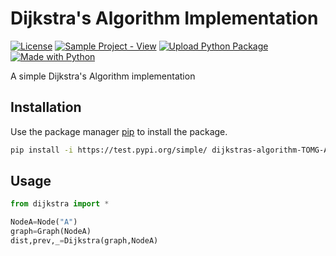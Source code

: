 # Dijkstra's Algorithm Implementation
[![License](https://img.shields.io/badge/License-MIT-blue)](#license)
[![Sample Project - View](https://img.shields.io/badge/Sample_Project-View-informational?logo=github)](https://)
[![Upload Python Package](https://github.com/TOMG-A/DijkstrasAlgorithm/actions/workflows/python-publish.yml/badge.svg)](https://github.com/TOMG-A/DijkstrasAlgorithm/actions/workflows/python-publish.yml)
[![Made with Python](https://img.shields.io/badge/Python->=3.8-blue?logo=python&logoColor=white)](https://python.org "Go to Python homepage")

A simple Dijkstra's Algorithm implementation


## Installation

Use the package manager [pip](https://pip.pypa.io/en/stable/) to install the package.

```bash
pip install -i https://test.pypi.org/simple/ dijkstras-algorithm-TOMG-A
```

## Usage



```python
from dijkstra import *

NodeA=Node("A")
graph=Graph(NodeA)
dist,prev,_=Dijkstra(graph,NodeA)
```


